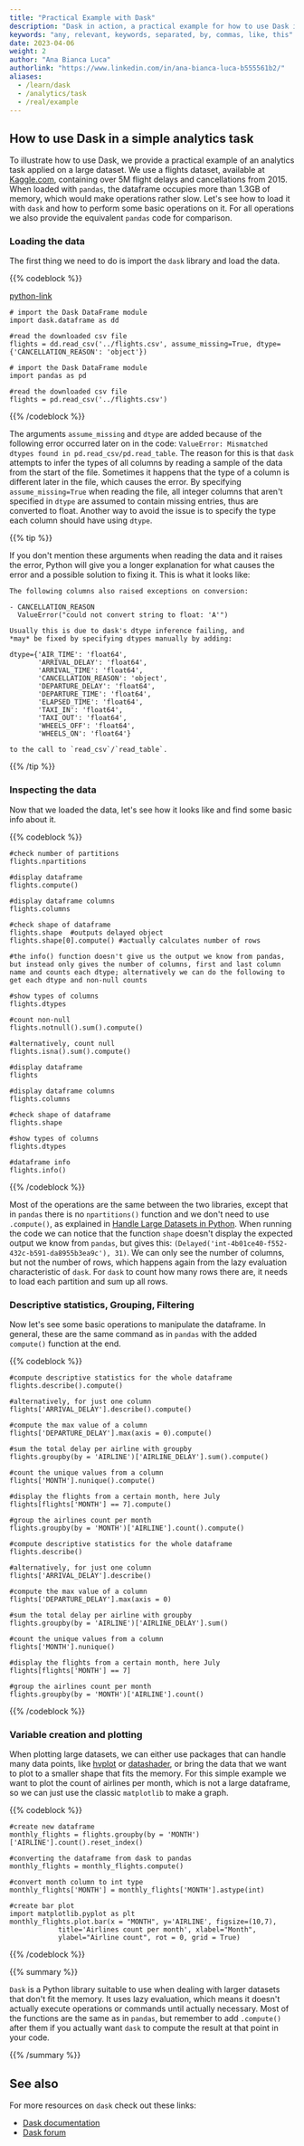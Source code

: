 ```yaml
---
title: "Practical Example with Dask"
description: "Dask in action, a practical example for how to use Dask in a simple analytics task: how is it different from Pandas, how to do descriptive statistics, create new variables, perform grouping, filtering and plotting."
keywords: "any, relevant, keywords, separated, by, commas, like, this"
date: 2023-04-06
weight: 2
author: "Ana Bianca Luca"
authorlink: "https://www.linkedin.com/in/ana-bianca-luca-b555561b2/"
aliases:
  - /learn/dask
  - /analytics/task
  - /real/example
---
```


## How to use Dask in a simple analytics task
To illustrate how to use Dask, we provide a practical example of an analytics task applied on a large dataset. We use a flights dataset, available at [Kaggle.com](https://www.kaggle.com/datasets/usdot/flight-delays), containing over 5M flight delays and cancellations from 2015. When loaded with `pandas`, the dataframe occupies more than 1.3GB of memory, which would make operations rather slow. Let's see how to load it with `dask` and how to perform some basic operations on it. For all operations we also provide the equivalent `pandas` code for comparison.

### Loading the data 

The first thing we need to do is import the `dask` library and load the data. 

{{% codeblock %}} 

[python-link](code.py) <!-- OPTIONAL: You can also provide your code as a downloadable file (useful for very long codes). Make sure you place this file in the same folder. Specify in [square brackets] the language followed by "-link" as shown here.-->


```dask
# import the Dask DataFrame module
import dask.dataframe as dd

#read the downloaded csv file
flights = dd.read_csv('../flights.csv', assume_missing=True, dtype={'CANCELLATION_REASON': 'object'})
```

```pandas
# import the Dask DataFrame module
import pandas as pd

#read the downloaded csv file
flights = pd.read_csv('../flights.csv')

```

{{% /codeblock %}}

The arguments `assume_missing` and `dtype` are added because of the following error occurred later on in the code: `ValueError: Mismatched dtypes found in pd.read_csv/pd.read_table`. The reason for this is that `dask` attempts to infer the types of all columns by reading a sample of the data from the start of the file. Sometimes it happens that the type of a column is different later in the file, which causes the error. By specifying `assume_missing=True` when reading the file, all integer columns that aren't specified in `dtype` are assumed to contain missing entries, thus are converted to float. Another way to avoid the issue is to specify the type each column should have using `dtype`.

{{% tip %}}

If you don't mention these arguments when reading the data and it raises the error, Python will give you a longer explanation for what causes the error and a possible solution to fixing it. This is what it looks like:
```
The following columns also raised exceptions on conversion:

- CANCELLATION_REASON
  ValueError("could not convert string to float: 'A'")

Usually this is due to dask's dtype inference failing, and
*may* be fixed by specifying dtypes manually by adding:

dtype={'AIR_TIME': 'float64',
       'ARRIVAL_DELAY': 'float64',
       'ARRIVAL_TIME': 'float64',
       'CANCELLATION_REASON': 'object',
       'DEPARTURE_DELAY': 'float64',
       'DEPARTURE_TIME': 'float64',
       'ELAPSED_TIME': 'float64',
       'TAXI_IN': 'float64',
       'TAXI_OUT': 'float64',
       'WHEELS_OFF': 'float64',
       'WHEELS_ON': 'float64'}

to the call to `read_csv`/`read_table`.

```

{{% /tip %}}

### Inspecting the data

Now that we loaded the data, let's see how it looks like and find some basic info about it.

{{% codeblock %}}

```dask
#check number of partitions
flights.npartitions

#display dataframe
flights.compute()

#display dataframe columns
flights.columns

#check shape of dataframe
flights.shape  #outputs delayed object
flights.shape[0].compute() #actually calculates number of rows

#the info() function doesn't give us the output we know from pandas, but instead only gives the number of columns, first and last column name and counts each dtype; alternatively we can do the following to get each dtype and non-null counts

#show types of columns
flights.dtypes

#count non-null
flights.notnull().sum().compute()

#alternatively, count null
flights.isna().sum().compute()
```


```pandas
#display dataframe
flights

#display dataframe columns
flights.columns

#check shape of dataframe
flights.shape 

#show types of columns
flights.dtypes

#dataframe info
flights.info()

```

{{% /codeblock %}}

Most of the operations are the same between the two libraries, except that in `pandas` there is no `npartitions()` function and we don't need to use `.compute()`, as explained in [Handle Large Datasets in Python](https://tilburgsciencehub.com/building-blocks/prepare-your-data-for-analysis/data-preparation/large-datasets-python/).  When running the code we can notice that the function `shape` doesn't display the expected output we know from `pandas`, but gives this: `(Delayed('int-4b01ce40-f552-432c-b591-da8955b3ea9c'), 31)`. We can only see the number of columns, but not the number of rows, which happens again from the lazy evaluation characteristic of `dask`. For `dask` to count how many rows there are, it needs to load each partition and sum up all rows.     


### Descriptive statistics, Grouping, Filtering

Now let's see some basic operations to manipulate the dataframe. In general, these are the same command as in `pandas` with the added `compute()` function at the end. 

{{% codeblock %}}

```dask
#compute descriptive statistics for the whole dataframe
flights.describe().compute()

#alternatively, for just one column
flights['ARRIVAL_DELAY'].describe().compute()

#compute the max value of a column
flights['DEPARTURE_DELAY'].max(axis = 0).compute()

#sum the total delay per airline with groupby
flights.groupby(by = 'AIRLINE')['AIRLINE_DELAY'].sum().compute()

#count the unique values from a column
flights['MONTH'].nunique().compute()

#display the flights from a certain month, here July
flights[flights['MONTH'] == 7].compute()

#group the airlines count per month
flights.groupby(by = 'MONTH')['AIRLINE'].count().compute()

```


```pandas
#compute descriptive statistics for the whole dataframe
flights.describe()

#alternatively, for just one column
flights['ARRIVAL_DELAY'].describe()

#compute the max value of a column
flights['DEPARTURE_DELAY'].max(axis = 0)

#sum the total delay per airline with groupby
flights.groupby(by = 'AIRLINE')['AIRLINE_DELAY'].sum()

#count the unique values from a column
flights['MONTH'].nunique()

#display the flights from a certain month, here July
flights[flights['MONTH'] == 7]

#group the airlines count per month
flights.groupby(by = 'MONTH')['AIRLINE'].count()

```

{{% /codeblock %}}

### Variable creation and plotting

When plotting large datasets, we can either use packages that can handle many data points, like [hvplot](https://pyviz-dev.github.io/hvplot/user_guide/Introduction.html) or [datashader](https://datashader.org/), or bring the data that we want to plot to a smaller shape that fits the memory. For this simple example we want to plot the count of airlines per month, which is not a large dataframe, so we can just use the classic `matplotlib` to make a graph.


{{% codeblock %}}
```
#create new dataframe 
monthly_flights = flights.groupby(by = 'MONTH')['AIRLINE'].count().reset_index()

#converting the dataframe from dask to pandas
monthly_flights = monthly_flights.compute()

#convert month column to int type
monthly_flights['MONTH'] = monthly_flights['MONTH'].astype(int)

#create bar plot
import matplotlib.pyplot as plt
monthly_flights.plot.bar(x = "MONTH", y='AIRLINE', figsize=(10,7), 
            title='Airlines count per month', xlabel="Month", 
            ylabel="Airline count", rot = 0, grid = True)
```


{{% /codeblock %}}



{{% summary %}}

`Dask` is a Python library suitable to use when dealing with larger datasets that don't fit the memory. It uses lazy evaluation, which means it doesn't actually execute operations or commands until actually necessary. Most of the functions are the same as in `pandas`, but remember to add `.compute()` after them if you actually want `dask` to compute the result at that point in your code. 

{{% /summary %}}

## See also
For more resources on `dask` check out these links:

- [Dask documentation](https://docs.dask.org/en/stable/)
- [Dask forum](https://dask.discourse.group/)
